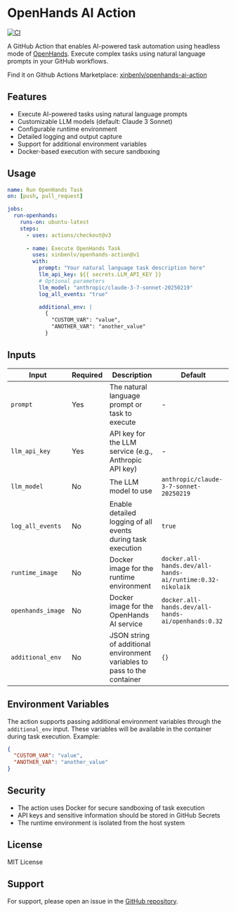 # OpenHands AI Action

[![CI](https://github.com/xinbenlv/openhands-action/actions/workflows/test-action.yml/badge.svg?branch=main)](https://github.com/xinbenlv/openhands-action/actions/workflows/test-action.yml?query=branch%3Amain)

A GitHub Action that enables AI-powered task automation using headless mode of 
[OpenHands](https://github.com/All-Hands-AI/OpenHands). 
Execute complex tasks using natural language prompts in your GitHub workflows.

Find it on Github Actions Marketplace: [xinbenlv/openhands-ai-action](https://github.com/marketplace/actions/openhands-ai-action)

## Features

- Execute AI-powered tasks using natural language prompts
- Customizable LLM models (default: Claude 3 Sonnet)
- Configurable runtime environment
- Detailed logging and output capture
- Support for additional environment variables
- Docker-based execution with secure sandboxing

## Usage

```yaml
name: Run OpenHands Task
on: [push, pull_request]

jobs:
  run-openhands:
    runs-on: ubuntu-latest
    steps:
      - uses: actions/checkout@v3
      
      - name: Execute OpenHands Task
        uses: xinbenlv/openhands-action@v1
        with:
          prompt: "Your natural language task description here"
          llm_api_key: ${{ secrets.LLM_API_KEY }}
          # Optional parameters
          llm_model: "anthropic/claude-3-7-sonnet-20250219"
          log_all_events: "true"

          additional_env: |
            {
              "CUSTOM_VAR": "value",
              "ANOTHER_VAR": "another_value"
            }
```

## Inputs

| Input | Required | Description | Default |
|-------|----------|-------------|---------|
| `prompt` | Yes | The natural language prompt or task to execute | - |
| `llm_api_key` | Yes | API key for the LLM service (e.g., Anthropic API key) | - |
| `llm_model` | No | The LLM model to use | `anthropic/claude-3-7-sonnet-20250219` |
| `log_all_events` | No | Enable detailed logging of all events during task execution | `true` |
| `runtime_image` | No | Docker image for the runtime environment | `docker.all-hands.dev/all-hands-ai/runtime:0.32-nikolaik` |
| `openhands_image` | No | Docker image for the OpenHands AI service | `docker.all-hands.dev/all-hands-ai/openhands:0.32` |
| `additional_env` | No | JSON string of additional environment variables to pass to the container | `{}` |

## Environment Variables

The action supports passing additional environment variables through the `additional_env` input. These variables will be available in the container during task execution. Example:

```json
{
  "CUSTOM_VAR": "value",
  "ANOTHER_VAR": "another_value"
}
```

## Security

- The action uses Docker for secure sandboxing of task execution
- API keys and sensitive information should be stored in GitHub Secrets
- The runtime environment is isolated from the host system

## License

MIT License

## Support

For support, please open an issue in the [GitHub repository](https://github.com/xinbenlv/openhands-action).

